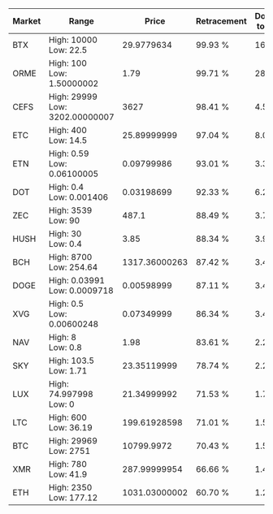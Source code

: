 | Market | Range | Price| Retracement | Doubles to 50% |
| --- | --- | --- | --- | --- |
| BTX | High: 10000<br />Low: 22.5 | 29.9779634 | 99.93 % | 167.16 |
| ORME | High: 100<br />Low: 1.50000002 | 1.79 | 99.71 % | 28.35 |
| CEFS | High: 29999<br />Low: 3202.00000007 | 3627 | 98.41 % | 4.58 |
| ETC | High: 400<br />Low: 14.5 | 25.89999999 | 97.04 % | 8.00 |
| ETN | High: 0.59<br />Low: 0.06100005 | 0.09799986 | 93.01 % | 3.32 |
| DOT | High: 0.4<br />Low: 0.001406 | 0.03198699 | 92.33 % | 6.27 |
| ZEC | High: 3539<br />Low: 90 | 487.1 | 88.49 % | 3.73 |
| HUSH | High: 30<br />Low: 0.4 | 3.85 | 88.34 % | 3.95 |
| BCH | High: 8700<br />Low: 254.64 | 1317.36000263 | 87.42 % | 3.40 |
| DOGE | High: 0.03991<br />Low: 0.0009718 | 0.00598999 | 87.11 % | 3.41 |
| XVG | High: 0.5<br />Low: 0.00600248 | 0.07349999 | 86.34 % | 3.44 |
| NAV | High: 8<br />Low: 0.8 | 1.98 | 83.61 % | 2.22 |
| SKY | High: 103.5<br />Low: 1.71 | 23.35119999 | 78.74 % | 2.25 |
| LUX | High: 74.997998<br />Low: 0 | 21.34999992 | 71.53 % | 1.76 |
| LTC | High: 600<br />Low: 36.19 | 199.61928598 | 71.01 % | 1.59 |
| BTC | High: 29969<br />Low: 2751 | 10799.9972 | 70.43 % | 1.51 |
| XMR | High: 780<br />Low: 41.9 | 287.99999954 | 66.66 % | 1.43 |
| ETH | High: 2350<br />Low: 177.12 | 1031.03000002 | 60.70 % | 1.23 |
